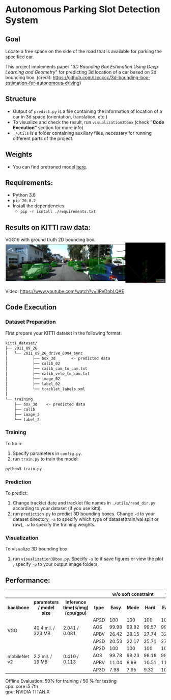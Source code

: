 # Autonomous Parking Slot Detection System
## Goal
Locate a free space on the side of the road that is available for parking the specified car.  

This project implements paper "*3D Bounding Box Estimation Using Deep Learning and Geometry*" for predicting 3d location of a car based on 2d bounding box. (credit: https://github.com/lzccccc/3d-bounding-box-estimation-for-autonomous-driving)


## Structure
 - Output of ```predict.py``` is a file containing the information of location of a car in 3d space (orientation, translation, etc.)
 - To visualize and check the result, run ```visualization3Dbox``` (check **"Code Execution"** section for more info)
 - ```./utils``` is a folder containing auxiliary files, necessary for running different parts of the project.

## Weights
 - You can find pretraned model [here](https://www.kaggle.com/thedownhill/3d-box-cars-detection).

## Requirements:
- Python 3.6
- ```pip 20.0.2```
- Install the dependencies:
  - ```pip -r isntall ./requirements.txt```


## Results on KITTI raw data: 
VGG16 with ground truth 2D bounding box.
![2.png](result/2.png)

Video: https://www.youtube.com/watch?v=IIReDnbLQAE


## Code Execution
### Dataset Preparation
First prepare your KITTI dataset in the following format:
```plain
kitti_dateset/
├── 2011_09_26
│   └── 2011_09_26_drive_0084_sync
│           ├── box_3d       <- predicted data
│           ├── calib_02
│           ├── calib_cam_to_cam.txt
│           ├── calib_velo_to_cam.txt
│           ├── image_02
│           ├── label_02
│           └── tracklet_labels.xml
│
└── training
    ├── box_3d    <- predicted data
    ├── calib
    ├── image_2
    └── label_2

```

### Training
To train:
1. Specify parameters in `config.py`.
2. run `train.py` to train the model:
```bash
python3 train.py
```

### Prediction
To predict:
1. Change tracklet date and tracklet file names in ```./utils/read_dir.py``` according to your dataset (if you use kitti).
2. run `prediction.py` to predict 3D bounding boxes. Change `-d` to your dataset directory, 
`-a` to specify which type of dataset(train/val split or raw), `-w` to specify the training
weights. 

### Visualization
To visualize 3D bounding box:
1. run `visualization3Dbox.py`. Specify `-s` to if save figures or 
view the plot , specify `-p` to your output image folders. 

## Performance:
<table>
  <tr>
    <th colspan="4"></th> 
    <th colspan="3">w/o soft constraint</th>
    <th colspan="3">w/ soft constraint</th> 
  </tr>
  <tr>
    <th>backbone</th>
    <th>parameters / model size</th> 
    <th>inference time(s/img)(cpu/gpu)</th>
    <th>type</th>
    <th>Easy</th>
    <th>Mode</th>
    <th>Hard</th>
    <th>Easy</th>
    <th>Mode</th>
    <th>Hard</th>
  </tr>
  <tr>
    <td rowspan="4">VGG</td>
    <td rowspan="4">40.4 mil. / 323 MB</td> 
    <td rowspan="4">2.041 / 0.081</td>
    <td>AP2D</td>
    <td>100</td>
    <td>100</td>
    <td>100</td>
    <td>100</td>
    <td>100</td>
    <td>100</td>
  </tr> 
  <tr> 
    <td>AOS</td>
    <td>99.98</td>
    <td>99.82</td>
    <td>99.57</td>
    <td>99.98</td>
    <td>99.82</td>
    <td>99.57</td>
  </tr> 
  <tr> 
    <td>APBV</td>
    <td>26.42</td>
    <td>28.15</td>
    <td>27.74</td>
    <td>32.89</td>
    <td>29.40</td>
    <td>33.46</td>
  </tr> 
  <tr> 
    <td>AP3D</td>
    <td>20.53</td>
    <td>22.17</td>
    <td>25.71</td>
    <td>27.04</td>
    <td>27.62</td>
    <td>27.06</td>
  </tr> 
  
  <tr>
    <td rowspan="4">mobileNet v2</td>
    <td rowspan="4">2.2 mil. / 19 MB</td> 
    <td rowspan="4">0.410 / 0.113</td>
    <td>AP2D</td>
    <td>100</td>
    <td>100</td>
    <td>100</td>
    <td>100</td>
    <td>100</td>
    <td>100</td>
  </tr>
  <tr> 
    <td>AOS</td>
    <td>99.78</td>
    <td>99.23</td>
    <td>98.18</td>
    <td>99.78</td>
    <td>99.23</td>
    <td>98.18</td>
  </tr> 
  <tr> 
    <td>APBV</td>
    <td>11.04</td>
    <td>8.99</td>
    <td>10.51</td>
    <td>11.62</td>
    <td>8.90</td>
    <td>10.42</td>
  </tr> 
  <tr> 
    <td>AP3D</td>
    <td>7.98</td>
    <td>7.95</td>
    <td>9.32</td>
    <td>10.42</td>
    <td>7.99</td>
    <td>9.32</td>
  </tr>  
</table>  
Offline Evaluation: 50% for training / 50 % for testing <br>
cpu: core i5 7th <br>
gpu: NVIDIA TITAN X
